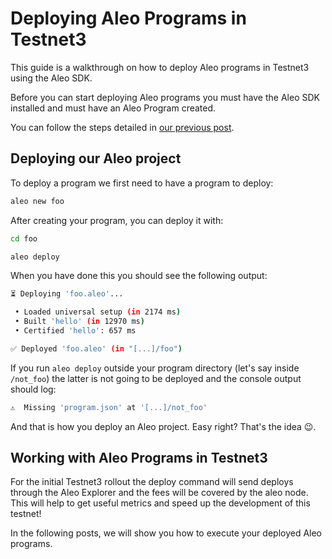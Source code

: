 # Deploying Aleo Programs in Testnet3

This guide is a walkthrough on how to deploy Aleo programs in Testnet3 using the Aleo SDK.

Before you can start deploying Aleo programs you must have the Aleo SDK installed and must have an Aleo Program created.

You can follow the steps detailed in [our previous post](https://www.entropy1729.com/aleo-development-starter-pack/).

## Deploying our Aleo project

To deploy a program we first need to have a program to deploy:

```bash
aleo new foo
```

After creating your program, you can deploy it with:

```bash
cd foo

aleo deploy
```

When you have done this you should see the following output:

```bash
⏳ Deploying 'foo.aleo'...

 • Loaded universal setup (in 2174 ms)
 • Built 'hello' (in 12970 ms)
 • Certified 'hello': 657 ms

✅ Deployed 'foo.aleo' (in "[...]/foo")
```

If you run `aleo deploy` outside your program directory (let's say inside `/not_foo`) the latter is not going to be deployed and the console output should log:

```bash
⚠️  Missing 'program.json' at '[...]/not_foo'
```

And that is how you deploy an Aleo project. Easy right? That's the idea 😉.

## Working with Aleo Programs in Testnet3

For the initial Testnet3 rollout the deploy command will send deploys through the Aleo Explorer and the fees will be covered by the aleo node. This will help to get useful metrics and speed up the development of this testnet!

In the following posts, we will show you how to execute your deployed Aleo programs.
